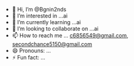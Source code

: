 - 👋 Hi, I’m @Bgnin2nds
- 👀 I’m interested in ...ai
- 🌱 I’m currently learning ...ai
- 💞️ I’m looking to collaborate on ...ai
- 📫 How to reach me ... c6856549@gmail.com, secondchance5150@gmail.com
- 😄 Pronouns: ...
- ⚡ Fun fact: ...

<!---
Bgnin2nds/Bgnin2nds is a ✨ special ✨ repository because its `README.md` (this file) appears on your GitHub profile.
You can click the Preview link to take a look at your changes.
--->
